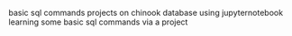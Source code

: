 
basic sql commands
projects on chinook database using jupyternotebook
learning some basic sql commands via a project